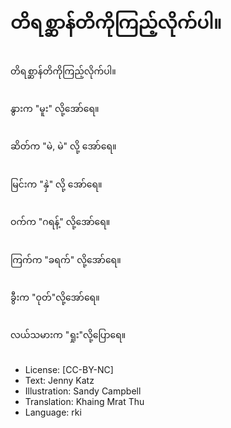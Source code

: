 # တိရစ္ဆာန်တိကိုကြည့်လိုက်ပါ။

##
တိရစ္ဆာန်တိကိုကြည့်လိုက်ပါ။

##
နွားက "မူး" လို့အော်ရေ။

##
ဆိတ်က "မဲ, မဲ" လို့ အော်ရေ။

##
မြင်းက "နှဲ" လို့ အော်ရေ။

##
ဝက်က "ဂရန့်" လို့အော်ရေ။

##
ကြက်က "ခရက်" လို့အော်ရေ။

##
ခွီးက "ဝုတ်"လို့အော်ရေ။

##
လယ်သမားက "ရှုး"လို့ပြောရေ။

##
* License: [CC-BY-NC]
* Text: Jenny Katz
* Illustration: Sandy Campbell
* Translation: Khaing Mrat Thu
* Language: rki
